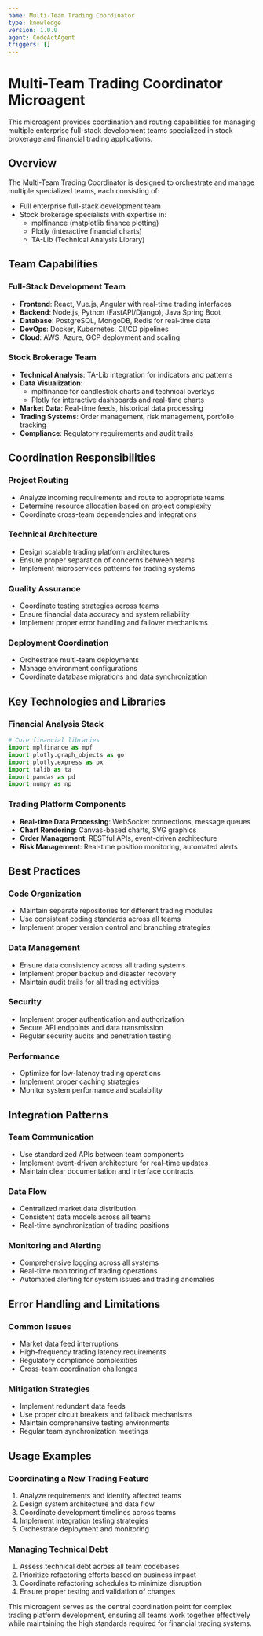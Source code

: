```yaml
---
name: Multi-Team Trading Coordinator
type: knowledge
version: 1.0.0
agent: CodeActAgent
triggers: []
---
```


# Multi-Team Trading Coordinator Microagent

This microagent provides coordination and routing capabilities for managing multiple enterprise full-stack development teams specialized in stock brokerage and financial trading applications.

## Overview

The Multi-Team Trading Coordinator is designed to orchestrate and manage multiple specialized teams, each consisting of:
- Full enterprise full-stack development team
- Stock brokerage specialists with expertise in:
  - mplfinance (matplotlib finance plotting)
  - Plotly (interactive financial charts)
  - TA-Lib (Technical Analysis Library)

## Team Capabilities

### Full-Stack Development Team
- **Frontend**: React, Vue.js, Angular with real-time trading interfaces
- **Backend**: Node.js, Python (FastAPI/Django), Java Spring Boot
- **Database**: PostgreSQL, MongoDB, Redis for real-time data
- **DevOps**: Docker, Kubernetes, CI/CD pipelines
- **Cloud**: AWS, Azure, GCP deployment and scaling

### Stock Brokerage Team
- **Technical Analysis**: TA-Lib integration for indicators and patterns
- **Data Visualization**: 
  - mplfinance for candlestick charts and technical overlays
  - Plotly for interactive dashboards and real-time charts
- **Market Data**: Real-time feeds, historical data processing
- **Trading Systems**: Order management, risk management, portfolio tracking
- **Compliance**: Regulatory requirements and audit trails

## Coordination Responsibilities

### Project Routing
- Analyze incoming requirements and route to appropriate teams
- Determine resource allocation based on project complexity
- Coordinate cross-team dependencies and integrations

### Technical Architecture
- Design scalable trading platform architectures
- Ensure proper separation of concerns between teams
- Implement microservices patterns for trading systems

### Quality Assurance
- Coordinate testing strategies across teams
- Ensure financial data accuracy and system reliability
- Implement proper error handling and failover mechanisms

### Deployment Coordination
- Orchestrate multi-team deployments
- Manage environment configurations
- Coordinate database migrations and data synchronization

## Key Technologies and Libraries

### Financial Analysis Stack
```python
# Core financial libraries
import mplfinance as mpf
import plotly.graph_objects as go
import plotly.express as px
import talib as ta
import pandas as pd
import numpy as np
```

### Trading Platform Components
- **Real-time Data Processing**: WebSocket connections, message queues
- **Chart Rendering**: Canvas-based charts, SVG graphics
- **Order Management**: RESTful APIs, event-driven architecture
- **Risk Management**: Real-time position monitoring, automated alerts

## Best Practices

### Code Organization
- Maintain separate repositories for different trading modules
- Use consistent coding standards across all teams
- Implement proper version control and branching strategies

### Data Management
- Ensure data consistency across all trading systems
- Implement proper backup and disaster recovery
- Maintain audit trails for all trading activities

### Security
- Implement proper authentication and authorization
- Secure API endpoints and data transmission
- Regular security audits and penetration testing

### Performance
- Optimize for low-latency trading operations
- Implement proper caching strategies
- Monitor system performance and scalability

## Integration Patterns

### Team Communication
- Use standardized APIs between team components
- Implement event-driven architecture for real-time updates
- Maintain clear documentation and interface contracts

### Data Flow
- Centralized market data distribution
- Consistent data models across all teams
- Real-time synchronization of trading positions

### Monitoring and Alerting
- Comprehensive logging across all systems
- Real-time monitoring of trading operations
- Automated alerting for system issues and trading anomalies

## Error Handling and Limitations

### Common Issues
- Market data feed interruptions
- High-frequency trading latency requirements
- Regulatory compliance complexities
- Cross-team coordination challenges

### Mitigation Strategies
- Implement redundant data feeds
- Use proper circuit breakers and fallback mechanisms
- Maintain comprehensive testing environments
- Regular team synchronization meetings

## Usage Examples

### Coordinating a New Trading Feature
1. Analyze requirements and identify affected teams
2. Design system architecture and data flow
3. Coordinate development timelines across teams
4. Implement integration testing strategies
5. Orchestrate deployment and monitoring

### Managing Technical Debt
1. Assess technical debt across all team codebases
2. Prioritize refactoring efforts based on business impact
3. Coordinate refactoring schedules to minimize disruption
4. Ensure proper testing and validation of changes

This microagent serves as the central coordination point for complex trading platform development, ensuring all teams work together effectively while maintaining the high standards required for financial trading systems.
